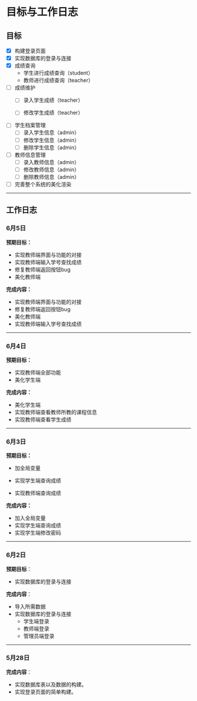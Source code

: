 # 目标与工作日志

## 目标

- [x] 构建登录页面
- [x] 实现数据库的登录与连接
- [x] 成绩查询
  - 学生进行成绩查询（student）
  - 教师进行成绩查询（teacher）
- [ ] 成绩维护
  - [ ] 录入学生成绩（teacher）

  - [ ] 修改学生成绩（teacher）
- [ ] 学生档案管理
  - [ ] 录入学生信息（admin）
  - [ ] 修改学生信息（admin）
  - [ ] 删除学生信息（admin）
- [ ] 教师信息管理
  - [ ] 录入教师信息（admin）
  - [ ] 修改教师信息（admin）
  - [ ] 删除教师信息（admin）
- [ ] 完善整个系统的美化渲染

------

## 工作日志

### 6月5日

**预期目标：**

- 实现教师端界面与功能的对接
- 实现教师端输入学号查找成绩
- 修复教师端返回按钮bug
- 美化教师端

**完成内容：**

- 实现教师端界面与功能的对接
- 修复教师端返回按钮bug
- 美化教师端
- 实现教师端输入学号查找成绩



---

### 6月4日

**预期目标：**

- 实现教师端全部功能
- 美化学生端

**完成内容：**

- 美化学生端
- 实现教师端查看教师所教的课程信息
- 实现教师端查看学生成绩

---

### 6月3日

**预期目标：**

- 加全局变量

- 实现学生端查询成绩
- 实现教师端查询成绩

**完成内容：**

- 加入全局变量
- 实现学生端查询成绩
- 实现学生端修改密码

------

### 6月2日

**预期目标**：

- 实现数据库的登录与连接

**完成内容**：

- 导入所需数据
- 实现数据库的登录与连接
  - 学生端登录
  - 教师端登录
  - 管理员端登录

------

### 5月28日

**完成内容**：

- 实现数据库表以及数据的构建。
- 实现登录页面的简单构建。









